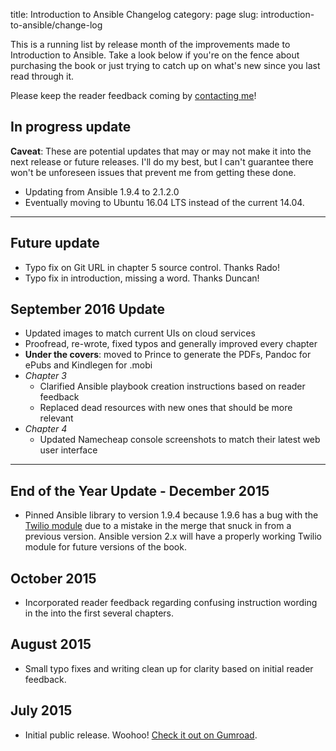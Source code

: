 title: Introduction to Ansible Changelog
category: page
slug: introduction-to-ansible/change-log


This is a running list by release month of the improvements made to 
Introduction to Ansible.
Take a look below if you're on the fence about purchasing the book or 
just trying to catch up on what's new since you last read through it.

Please keep the reader feedback coming by 
[contacting me](https://www.fullstackpython.com/about-author.html)!


## In progress update
**Caveat**: These are potential updates that may or may not make it into
the next release or future releases. I'll do my best, but I can't guarantee
there won't be unforeseen issues that prevent me from getting these done.
* Updating from Ansible 1.9.4 to 2.1.2.0
* Eventually moving to Ubuntu 16.04 LTS instead of the current 14.04.


----

## Future update
* Typo fix on Git URL in chapter 5 source control. Thanks Rado!
* Typo fix in introduction, missing a word. Thanks Duncan!


## September 2016 Update
* Updated images to match current UIs on cloud services
* Proofread, re-wrote, fixed typos and generally improved every chapter 
* **Under the covers**: moved to Prince to generate the PDFs, Pandoc for 
  ePubs and Kindlegen for .mobi
* *Chapter 3*
    * Clarified Ansible playbook creation instructions based on reader 
      feedback
    * Replaced dead resources with new ones that should be more relevant 
* *Chapter 4*
    * Updated Namecheap console screenshots to match their latest web
      user interface


----

## End of the Year Update - December 2015
* Pinned Ansible library to version 1.9.4 because 1.9.6 has a bug with the
  [Twilio module](http://docs.ansible.com/ansible/twilio_module.html) due 
  to a mistake in the merge that snuck in from a previous version.
  Ansible version 2.x will have a properly working Twilio module for future
  versions of the book.


## October 2015
* Incorporated reader feedback regarding confusing instruction wording in 
  the into the first several chapters.


## August 2015
* Small typo fixes and writing clean up for clarity based on initial 
  reader feedback.


## July 2015
* Initial public release. Woohoo! 
  [Check it out on Gumroad](https://gumroad.com/l/python-deployments).

